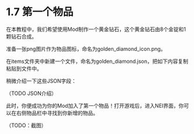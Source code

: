 # 1.7 第一个物品

在本教程中，我们希望使用Mod制作一个黄金钻石，这个黄金钻石由8个金锭和1颗钻石合成。

准备一张png图片作为物品图标，命名为golden\_diamond\_icon.png。

在items文件夹中新建一个文件，命名为golden\_diamond.json，把如下内容复制粘贴到文件中。



稍微介绍一下这些JSON字段：

（TODO JSON介绍）



此时，你便成功为你的Mod加入了第一个物品！打开游戏后，进入NEI界面，你可以在右侧物品栏中寻找到你新增的物品。

（TODO：截图）
